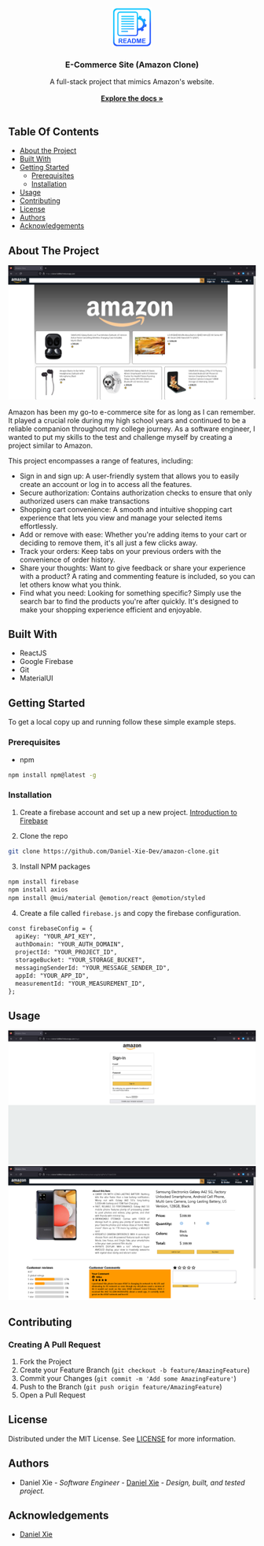 <br/>
<p align="center">
  <a href="https://github.com/Daniel-Xie-Dev/amazon-clone">
    <img src="images/logo.png" alt="Logo" width="80" height="80">
  </a>

  <h3 align="center">E-Commerce Site (Amazon Clone)</h3>

  <p align="center">
    A full-stack project that mimics Amazon's website. 
    <br/>
    <br/>
    <a href="https://github.com/Daniel-Xie-Dev/amazon-clone"><strong>Explore the docs »</strong></a>
    <br/>
    <br/>
  </p>
</p>



## Table Of Contents

* [About the Project](#about-the-project)
* [Built With](#built-with)
* [Getting Started](#getting-started)
  * [Prerequisites](#prerequisites)
  * [Installation](#installation)
* [Usage](#usage)
* [Contributing](#contributing)
* [License](#license)
* [Authors](#authors)
* [Acknowledgements](#acknowledgements)

## About The Project

![Screen Shot](images/amazon-clone-screenshot.PNG)

Amazon has been my go-to e-commerce site for as long as I can remember. It played a crucial role during my high school years and continued to be a reliable companion throughout my college journey. As a software engineer, I wanted to put my skills to the test and challenge myself by creating a project similar to Amazon.

This project encompasses a range of features, including:
+ Sign in and sign up: A user-friendly system that allows you to easily create an account or log in to access all the features.
+ Secure authorization: Contains authorization checks to ensure that only authorized users can make transactions
+ Shopping cart convenience: A smooth and intuitive shopping cart experience that lets you view and manage your selected items effortlessly.
+ Add or remove with ease: Whether you're adding items to your cart or deciding to remove them, it's all just a few clicks away. 
+ Track your orders: Keep tabs on your previous orders with the convenience of order history.
+ Share your thoughts: Want to give feedback or share your experience with a product? A rating and commenting feature is included, so you can let others know what you think.
+ Find what you need: Looking for something specific? Simply use the search bar to find the products you're after quickly. It's designed to make your shopping experience efficient and enjoyable.

## Built With

+ ReactJS
+ Google Firebase
+ Git
+ MaterialUI

## Getting Started

To get a local copy up and running follow these simple example steps.

### Prerequisites

* npm

```sh
npm install npm@latest -g
```

### Installation

1. Create a firebase account and set up a new project. [Introduction to Firebase](https://www.youtube.com/watch?v=9kRgVxULbag)

2. Clone the repo

```sh
git clone https://github.com/Daniel-Xie-Dev/amazon-clone.git
```

3. Install NPM packages

```sh
npm install firebase
npm install axios
npm install @mui/material @emotion/react @emotion/styled
```

4. Create a file called `firebase.js` and copy the firebase configuration.

```JS
const firebaseConfig = {
  apiKey: "YOUR_API_KEY",
  authDomain: "YOUR_AUTH_DOMAIN",
  projectId: "YOUR_PROJECT_ID",
  storageBucket: "YOUR_STORAGE_BUCKET",
  messagingSenderId: "YOUR_MESSAGE_SENDER_ID",
  appId: "YOUR_APP_ID",
  measurementId: "YOUR_MEASUREMENT_ID",
};
```

## Usage

![Screen Shot](images/amazon-clone-signin-screenshot.PNG)
![Screen Shot](images/amazon-clone-item-screenshot.PNG)

## Contributing



### Creating A Pull Request

1. Fork the Project
2. Create your Feature Branch (`git checkout -b feature/AmazingFeature`)
3. Commit your Changes (`git commit -m 'Add some AmazingFeature'`)
4. Push to the Branch (`git push origin feature/AmazingFeature`)
5. Open a Pull Request

## License

Distributed under the MIT License. See [LICENSE](https://github.com/Daniel-Xie-Dev/amazon-clone/blob/main/LICENSE.md) for more information.

## Authors

* Daniel Xie - *Software Engineer* - [ Daniel Xie](https://github.com/Daniel-Xie-Dev) - *Design, built, and tested project.*

## Acknowledgements

* [Daniel Xie](https://github.com/Daniel-Xie-Dev)
